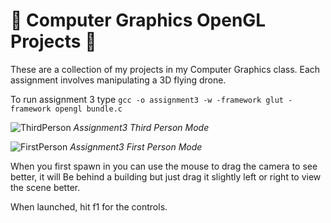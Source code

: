 # :rocket: **Computer Graphics OpenGL Projects** :rocket:

These are a collection of my projects in my Computer Graphics class. Each assignment involves manipulating a 3D flying drone. 

To run assignment 3 type `gcc -o assignment3 -w -framework glut -framework opengl bundle.c`

![ThirdPerson](https://i.imgur.com/9JqMjYG.png)
*Assignment3 Third Person Mode*

![FirstPerson](https://i.imgur.com/HkqLO9e.png)
*Assignment3 First Person Mode*

When you first spawn in you can use the mouse to drag the camera to see better, it will
Be behind a building but just drag it slightly left or right to view the scene better.

When launched, hit f1 for the controls.



